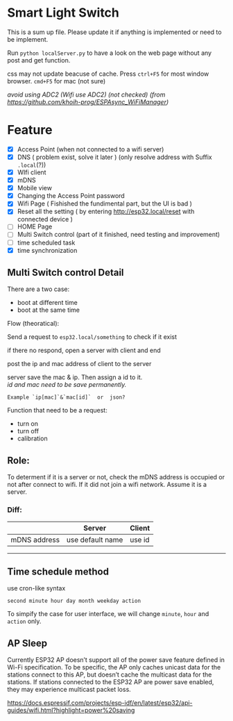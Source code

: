 # Smart Light Switch
This is a sum up file. Please update it if anything is implemented or need to be implement.

Run `python localServer.py` to have a look on the web page without any post and get function.

css may not update beacuse of cache. Press `ctrl+F5` for most window browser. `cmd+F5` for mac (not sure)

*avoid using ADC2 (Wifi use ADC2) (not checked) (from https://github.com/khoih-prog/ESPAsync_WiFiManager)*

# Feature

- [x] Access Point (when not connected to a wifi server)
- [x] DNS ( problem exist, solve it later ) (only resolve address with Suffix `.local`(?))
- [x] WIfi client
- [x] mDNS
- [x] Mobile view
- [x] Changing the Access Point password
- [x] Wifi Page ( Fishished the fundimental part, but the UI is bad )
- [x] Reset all the setting ( by entering http://esp32.local/reset with connected device )
- [ ] HOME Page
- [ ] Multi Switch control (part of it finished, need testing and improvement)
- [ ] time scheduled task
- [x] time synchronization

## Multi Switch control Detail
There are a two case:
- boot at different time
- boot at the same time

Flow (theoratical):

Send a request to `esp32.local/something` to check if it exist

if there no respond, open a server with client and end

post the ip and mac address of client to the server

server save the mac & ip. Then assign a id to it.<br>*id and mac need to be save permanently.*

    Example `ip[mac]`&`mac[id]`  or  json?

Function that need to be a request:
- turn on
- turn off
- calibration

## Role:
To determent if it is a server or not, check the mDNS address is occupied or not after connect to wifi.
If it did not join a wifi network. Assume it is a server.
### Diff:
||Server|Client|
|---|---|---|
|mDNS address|use default name|use id|

---

## Time schedule method
use cron-like syntax
```
second minute hour day month weekday action
```
To simpify the case for user interface, we will change `minute`, `hour` and `action` only.

## AP Sleep
Currently ESP32 AP doesn’t support all of the power save feature defined in Wi-Fi specification. To be specific, the AP only caches unicast data for the stations connect to this AP, but doesn’t cache the multicast data for the stations. If stations connected to the ESP32 AP are power save enabled, they may experience multicast packet loss.

https://docs.espressif.com/projects/esp-idf/en/latest/esp32/api-guides/wifi.html?highlight=power%20saving
